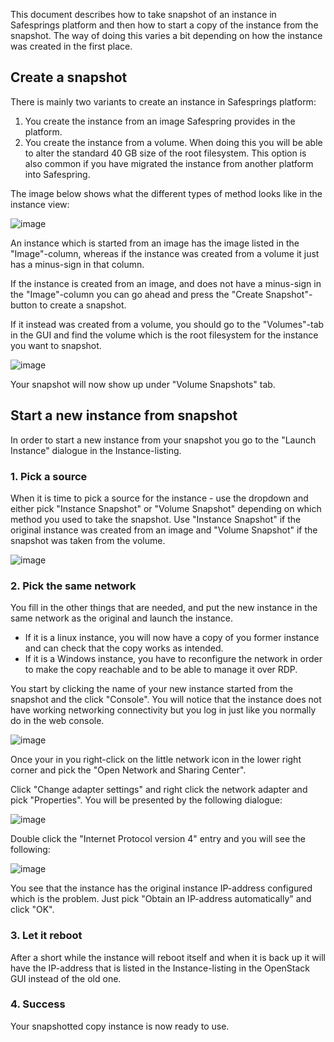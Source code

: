 
This document describes how to take snapshot of an instance in Safesprings platform and then how to start a copy of the instance from the snapshot. The way of doing this varies a bit depending on how the instance was created in the first place.

## Create a snapshot
There is mainly two variants to create an instance in Safesprings platform:

1. You create the instance from an image Safespring provides in the platform.
2. You create the instance from a volume. When doing this you will be able to alter the standard 40 GB size of the root filesystem. This option is also common if you have migrated the instance from another platform into Safespring.

The image below shows what the different types of method looks like in the instance view:

![image](../../images/snapshot-different-instance-types.png)

An instance which is started from an image has the image listed in the "Image"-column, whereas if the instance was created from a volume it just has a minus-sign in that column.

If the instance is created from an image, and does not have a minus-sign in the "Image"-column you can go ahead and press the "Create Snapshot"-button to create a snapshot.

If it instead was created from a volume, you should go to the "Volumes"-tab in the GUI and find the volume which is the root filesystem for the instance you want to snapshot.

![image](../../images/snapshot-create-volume-snap.png)

Your snapshot will now show up under "Volume Snapshots" tab.

## Start a new instance from snapshot
In order to start a new instance from your snapshot you go to the "Launch Instance" dialogue in the Instance-listing.

### 1. Pick a source
When it is time to pick a source for the instance - use the dropdown and either pick "Instance Snapshot" or "Volume Snapshot" depending on which method you used to take the snapshot. Use "Instance Snapshot" if the original instance was created from an image and "Volume Snapshot" if the snapshot was taken from the volume.

![image](../../images/snapshot-start-from-volume-snap.png)

### 2. Pick the same network
You fill in the other things that are needed, and put the new instance in the same network as the original and launch the instance.

* If it is a linux instance, you will now have a copy of you former instance and can check that the copy works as intended.
* If it is a Windows instance, you have to reconfigure the network in order to make the copy reachable and to be able to manage it over RDP.

You start by clicking the name of your new instance started from the snapshot and the click "Console". You will notice that the instance does not have working networking connectivity but you log in just like you normally do in the web console.

![image](../../images/snapshot-login-to-snapped.png)

Once your in you right-click on the little network icon in the lower right corner and pick the "Open Network and Sharing Center".

Click "Change adapter settings" and right click the network adapter and pick "Properties". You will be presented by the following dialogue:

![image](../../images/snapshot-network-properties.png)

Double click the "Internet Protocol version 4" entry and you will see the following:

![image](../../images/snapshot-wrong-ip.png)

You see that the instance has the original instance IP-address configured which is the problem. Just pick "Obtain an IP-address automatically" and click "OK".

### 3. Let it reboot
After a short while the instance will reboot itself and when it is back up it will have the IP-address that is listed in the Instance-listing in the OpenStack GUI instead of the old one.

### 4. Success
Your snapshotted copy instance is now ready to use.
